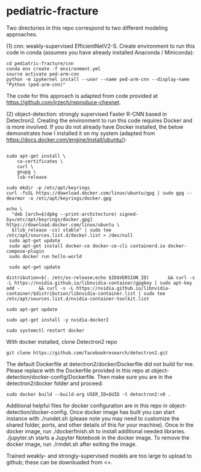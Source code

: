 # pediatric-fracture

Two directories in this repo correspond to two different modeling approaches.

(1) cnn: weakly-supervised EfficientNetV2-S. Create environment to run this code in conda (assumes you have already installed Anaconda / Miniconda):

```git clone https://www.github.com/jrzech/pediatric-fracture.git
cd pediatric-fracture/cnn
conda env create -f environment.yml
source activate ped-arm-cnn
python -m ipykernel install --user --name ped-arm-cnn --display-name "Python (ped-arm-cnn)"
```

The code for this approach is adapted from code provided at https://github.com/jrzech/reproduce-chexnet.

(2) object-detection: strongly supervised Faster R-CNN based in Detectron2. Creating the environment to run this code requires Docker and is more involved. 
If you do not already have Docker installed, the below demonstrates how I installed it on my system (adapted from https://docs.docker.com/engine/install/ubuntu/): 

```sudo apt-get update

sudo apt-get install \
    ca-certificates \
    curl \
    gnupg \
    lsb-release
    
sudo mkdir -p /etc/apt/keyrings
curl -fsSL https://download.docker.com/linux/ubuntu/gpg | sudo gpg --dearmor -o /etc/apt/keyrings/docker.gpg

echo \
  "deb [arch=$(dpkg --print-architecture) signed-by=/etc/apt/keyrings/docker.gpg] https://download.docker.com/linux/ubuntu \
  $(lsb_release -cs) stable" | sudo tee /etc/apt/sources.list.d/docker.list > /dev/null
 sudo apt-get update
 sudo apt-get install docker-ce docker-ce-cli containerd.io docker-compose-plugin
 sudo docker run hello-world
 
 sudo apt-get update

distribution=$(. /etc/os-release;echo $ID$VERSION_ID)       && curl -s -L https://nvidia.github.io/libnvidia-container/gpgkey | sudo apt-key add -       && curl -s -L https://nvidia.github.io/libnvidia-container/$distribution/libnvidia-container.list | sudo tee /etc/apt/sources.list.d/nvidia-container-toolkit.list

sudo apt-get update

sudo apt-get install -y nvidia-docker2

sudo systemctl restart docker
```

With docker installed, clone Detectron2 repo
```
git clone https://github.com/facebookresearch/detectron2.git
```
The default Dockerfile at detectron2/docker/Dockerfile did not build for me. Please replace with the Dockerfile provided in this repo at object-detection/docker-config/Dockerfile. Then make sure you are in the detectron2/docker folder and proceed:

```
sudo docker build --build-arg USER_ID=$UID -t detectron2:v0 .
```

Additional helpful files for docker configuration are in this repo in object-detection/docker-config. Once docker image has built 
you can start instance with ./rundet.sh (please note you may need to customize the shared folder, ports, and other details of this for your machine).
Once in the docker image, run ./dockerfinish.sh to install additional needed libraries. 
./jupyter.sh starts a Jupyter Notebook in the docker image.
To remove the docker image, run ./rmdet.sh after exiting the image.

Trained weakly- and strongly-supervised models are too large to upload to github; these can be downloaded from <<TBD>>.
